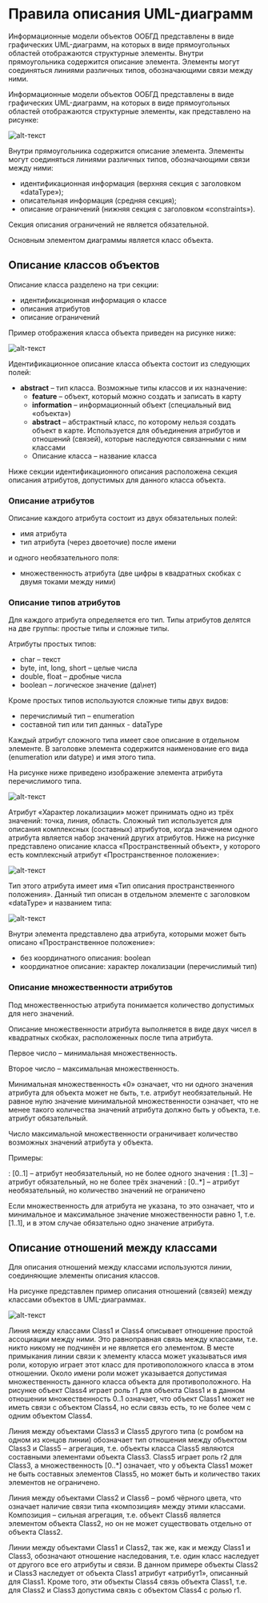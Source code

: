 # Правила описания UML-диаграмм

Информационные модели объектов ООБГД представлены в виде графических UML-диаграмм, на которых в виде прямоугольных областей отображаются структурные элементы. Внутри прямоугольника содержится описание элемента. Элементы могут соединяться линиями различных типов, обозначающими связи между ними.

Информационные модели объектов ООБГД представлены в виде графических UML-диаграмм, на которых в виде прямоугольных областей отображаются структурные элементы, как представлено на рисунке:

![alt-текст](_assets/uml_primer.png "Структурный элемент UML-диаграммы")

Внутри прямоугольника содержится описание элемента. Элементы могут соединяться линиями различных типов, обозначающими связи между ними:
+ идентификационная информация (верхняя секция с заголовком «dataType»);
+ описательная информация (средняя секция);
+ описание ограничений (нижняя секция с заголовком «constraints»).

Секция описания ограничений не является обязательной.

Основным элементом диаграммы является класс объекта.

## Описание классов объектов

Описание класса разделено на три секции:
+ идентификационная информация о классе
+ описания атрибутов
+ описание ограничений

Пример отображения класса объекта приведен на рисунке ниже:

![alt-текст](_assets/uml_primer-class.png "Пример изображения класса объекта")

Идентификационное описание класса объекта состоит из следующих полей:

+ **abstract** – тип класса. Возможные типы классов и их назначение:
    + **feature** – объект, который можно создать и записать в карту
    + **information** – информационный объект (специальный вид «объекта»)
    +  **abstract** – абстрактный класс, по которому нельзя создать объект в карте. Используется для объединения атрибутов и отношений (связей), которые наследуются связанными с ним классами
    + Описание класса – название класса
	
Ниже секции идентификационного описания расположена секция описания атрибутов, допустимых для данного класса объекта.

### Описание атрибутов

Описание каждого атрибута состоит из двух обязательных полей:
+ имя атрибута
+ тип атрибута (через двоеточие) после имени

и одного необязательного поля:
+ множественность атрибута (две цифры в квадратных скобках с двумя токами между ними)

### Описание типов атрибутов

Для каждого атрибута определяется его тип. Типы атрибутов делятся на две группы: простые типы и сложные типы.

Атрибуты простых типов: 
+ char – текст
+ byte, int, long, short – целые числа
+ double, float – дробные числа
+ boolean – логическое значение (да\нет)

Кроме простых типов используются сложные типы двух видов:
+ перечислимый тип – enumeration
+ составной тип или тип данных  - dataType

Каждый атрибут сложного типа имеет свое описание в отдельном элементе. В заголовке элемента содержится наименование его вида (enumeration или datype) и имя этого типа.

На рисунке ниже приведено изображение элемента атрибута перечислимого типа.

![alt-текст](_assets/uml_primer-atr.png "Пример описания перечислимого типа")

Атрибут «Характер локализации» может принимать одно из трёх значений: точка, линия, область.
Сложный тип используется для описания комплексных (составных) атрибутов, когда значением одного атрибута является набор значений других атрибутов.
Ниже на рисунке представлено описание класса «Пространственный объект», у которого есть комплексный атрибут «Пространственное положение»:

![alt-текст](_assets/uml_primer-cmplx.png "Пример объекта с комплексным атрибутом")

Тип этого атрибута имеет имя «Тип описания пространственного положения». Данный тип описан в отдельном элементе с заголовком «dataType» и названием типа:

![alt-текст](_assets/uml_primer-cmplx2.png "Пример описания комплексного атрибута")

Внутри элемента представлено два атрибута, которыми может быть описано «Пространственное положение»:
+ без координатного описания: boolean
+ координатное описание: характер локализации (перечислимый тип)

### Описание множественности атрибутов

Под множественностью атрибута понимается количество допустимых для него значений.

Описание множественности атрибута выполняется в виде двух чисел в квадратных скобках, расположенных после типа атрибута.

Первое число – минимальная множественность.

Второе число – максимальная множественность.

Минимальная множественность «0» означает, что ни одного значения атрибута для объекта может не быть, т.е. атрибут необязательный. Не равное нулю значение минимальной множественности означает, что не менее такого количества значений атрибута должно быть у объекта, т.е. атрибут обязательный.

Число максимальной множественности ограничивает количество возможных значений атрибута у объекта.

Примеры:

:   [0..1] – атрибут необязательный, но не более одного значения
:   [1..3] – атрибут обязательный, но не более трёх значений
:   [0..*] – атрибут необязательный, но количество значений не ограничено

Если множественность для атрибута не указана, то это означает, что и минимальное и максимальное значение множественности равно 1, т.е. [1..1], и в этом случае обязательно одно значение атрибута.

## Описание отношений между классами

Для описания отношений между классами используются линии, соединяющие элементы описания классов.

На рисунке представлен пример описания отношений (связей) между классами объектов в UML-диаграммах.

![alt-текст](_assets/uml_primer-otnocheniya.png "Пример описания отношений (связей) между классами объектов")

Линия между классами Class1 и Class4 описывает отношение простой ассоциации между ними. Это равноправная связь между классами, т.е. никто никому не подчинён и не является его элементом. В месте примыкания линии связи к элементу класса может указываться имя роли, которую играет этот класс для противоположного класса в этом отношении. Около имени роли может указывается допустимая множественность данного класса объекта для противоположного. На рисунке объект Class4 играет роль r1 для объекта Class1 и в данном отношении множественность 0..1 означает, что объект Class1 может не иметь связи с объектом Class4, но если связь есть, то не более чем с одним объектом Class4.
 
Линия между объектами Class3 и Class5 другого типа (с ромбом на одном из концов линии) обозначает тип отношения между объектом Class3 и Class5 – агрегация, т.е. объекты класса Class5 являются составными элементами объекта Class3. Class5 играет роль r2 для Class3, а множественность [0..*] означает, что у объекта Class1 может не быть составных элементов Class5, но может быть и количество таких элементов не ограничено.

Линия между объектами Class2 и Class6 – ромб чёрного цвета, что означает наличие связи типа «композиция» между этими классами. Композиция – сильная агрегация, т.е. объект Class6 является элементом объекта Class2, но он не может существовать отдельно от объекта Class2.

Линии между объектами Class1 и Class2, так же, как и между Class1 и Class3, обозначают отношение наследования, т.е. один класс наследует от другого все его атрибуты и связи. В данном примере объекты Class2 и Class3 наследует от объекта Class1 атрибут «атрибут1», описанный для Class1. Кроме того, эти объекты Class4 связь объекта Class1, т.е. для Class2 и Class3 допустима связь с объектом Class4 с ролью r1.